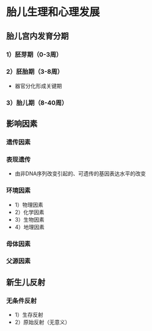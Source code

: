 # 胎儿生理和心理发展

## 胎儿宫内发育分期

### 1）胚芽期（0-3周）

### 2）胚胎期（3-8周）

- 器官分化形成关键期

### 3）胎儿期（8-40周）

## 影响因素

### 遗传因素

### 表现遗传

- 由非DNA序列改变引起的、可遗传的基因表达水平的改变

### 环境因素

- 1）物理因素
- 2）化学因素
- 3）生物因素
- 4）地理因素

### 母体因素

### 父源因素

## 新生儿反射

### 无条件反射

- 1）生存反射
- 2）原始反射（无意义）

